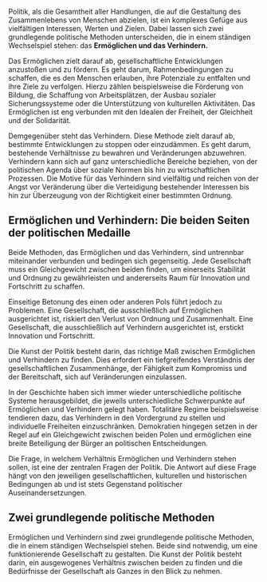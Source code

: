 Politik, als die Gesamtheit aller Handlungen, die auf die Gestaltung des Zusammenlebens von Menschen abzielen, ist ein komplexes Gefüge aus vielfältigen Interessen, Werten und Zielen. Dabei lassen sich zwei grundlegende politische Methoden unterscheiden, die in einem ständigen Wechselspiel stehen: das **Ermöglichen und das Verhindern.**

Das Ermöglichen zielt darauf ab, gesellschaftliche Entwicklungen anzustoßen und zu fördern. Es geht darum, Rahmenbedingungen zu schaffen, die es den Menschen erlauben, ihre Potenziale zu entfalten und ihre Ziele zu verfolgen. Hierzu zählen beispielsweise die Förderung von Bildung, die Schaffung von Arbeitsplätzen, der Ausbau sozialer Sicherungssysteme oder die Unterstützung von kulturellen Aktivitäten. Das Ermöglichen ist eng verbunden mit den Idealen der Freiheit, der Gleichheit und der Solidarität.

Demgegenüber steht das Verhindern. Diese Methode zielt darauf ab, bestimmte Entwicklungen zu stoppen oder einzudämmen. Es geht darum, bestehende Verhältnisse zu bewahren und Veränderungen abzuwehren. Verhindern kann sich auf ganz unterschiedliche Bereiche beziehen, von der politischen Agenda über soziale Normen bis hin zu wirtschaftlichen Prozessen. Die Motive für das Verhindern sind vielfältig und reichen von der Angst vor Veränderung über die Verteidigung bestehender Interessen bis hin zur Überzeugung von der Richtigkeit einer bestimmten Ordnung.

## Ermöglichen und Verhindern: Die beiden Seiten der politischen Medaille

Beide Methoden, das Ermöglichen und das Verhindern, sind untrennbar miteinander verbunden und bedingen sich gegenseitig. Jede Gesellschaft muss ein Gleichgewicht zwischen beiden finden, um einerseits Stabilität und Ordnung zu gewährleisten und andererseits Raum für Innovation und Fortschritt zu schaffen.

Einseitige Betonung des einen oder anderen Pols führt jedoch zu Problemen. Eine Gesellschaft, die ausschließlich auf Ermöglichen ausgerichtet ist, riskiert den Verlust von Ordnung und Zusammenhalt. Eine Gesellschaft, die ausschließlich auf Verhindern ausgerichtet ist, erstickt Innovation und Fortschritt.

Die Kunst der Politik besteht darin, das richtige Maß zwischen Ermöglichen und Verhindern zu finden. Dies erfordert ein tiefgreifendes Verständnis der gesellschaftlichen Zusammenhänge, der Fähigkeit zum Kompromiss und der Bereitschaft, sich auf Veränderungen einzulassen.

In der Geschichte haben sich immer wieder unterschiedliche politische Systeme herausgebildet, die jeweils unterschiedliche Schwerpunkte auf Ermöglichen und Verhindern gelegt haben. Totalitäre Regime beispielsweise tendieren dazu, das Verhindern in den Vordergrund zu stellen und individuelle Freiheiten einzuschränken. Demokratien hingegen setzen in der Regel auf ein Gleichgewicht zwischen beiden Polen und ermöglichen eine breite Beteiligung der Bürger an politischen Entscheidungen.

Die Frage, in welchem Verhältnis Ermöglichen und Verhindern stehen sollen, ist eine der zentralen Fragen der Politik. Die Antwort auf diese Frage hängt von den jeweiligen gesellschaftlichen, kulturellen und historischen Bedingungen ab und ist stets Gegenstand politischer Auseinandersetzungen.

## Zwei grundlegende politische Methoden

Ermöglichen und Verhindern sind zwei grundlegende politische Methoden, die in einem ständigen Wechselspiel stehen. Beide sind notwendig, um eine funktionierende Gesellschaft zu gestalten. Die Kunst der Politik besteht darin, ein ausgewogenes Verhältnis zwischen beiden zu finden und die Bedürfnisse der Gesellschaft als Ganzes in den Blick zu nehmen.

